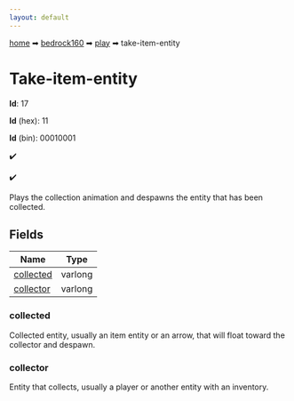 ```yaml
---
layout: default
---
```


[home](/) ➡ [bedrock160](/protocol/bedrock160) ➡ [play](/protocol/bedrock160/play) ➡ take-item-entity

# Take-item-entity

**Id**: 17

**Id** (hex): 11

**Id** (bin): 00010001

✔️

✔️

Plays the collection animation and despawns the entity that has been collected.

## Fields

Name | Type
---|---
[collected](#collected) | varlong
[collector](#collector) | varlong

### collected

Collected entity, usually an item entity or an arrow, that will float toward the collector and despawn.

### collector

Entity that collects, usually a player or another entity with an inventory.


